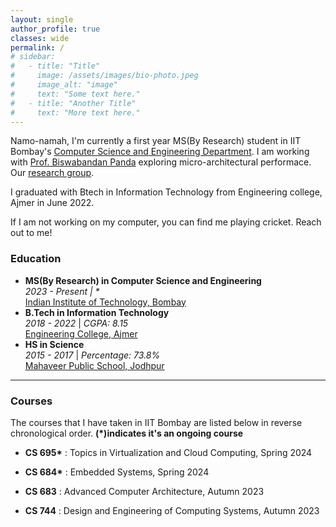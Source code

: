 ```yaml
---
layout: single
author_profile: true
classes: wide
permalink: /
# sidebar:
#   - title: "Title"
#     image: /assets/images/bio-photo.jpeg
#     image_alt: "image"
#     text: "Some text here."
#   - title: "Another Title"
#     text: "More text here."
---
```


Namo-namah, I'm currently a first year MS(By Research) student in IIT Bombay's [Computer Science and Engineering Department](https://www.cse.iitb.ac.in/). I am working with [Prof. Biswabandan Panda](https://www.cse.iitb.ac.in/~biswa/) exploring micro-architectural performace. Our [research group](https://casper-iitb.github.io/).

I graduated with Btech in Information Technology from Engineering college, Ajmer in June 2022.

If I am not working on my computer, you can find me playing cricket. Reach out to me!

### Education

- **MS(By Research) in Computer Science and Engineering**<br>_2023 - Present &#124; \*_<br>[Indian Institute of Technology, Bombay](https://www.iitb.ac.in/)
- **B.Tech in Information Technology**<br>_2018 - 2022_ &#124; _CGPA: 8.15_<br>[Engineering College, Ajmer](https://ecajmer.ac.in/)
- **HS in Science**<br>_2015 - 2017_ &#124; _Percentage: 73.8%_<br>[Mahaveer Public School, Jodhpur](https://www.mahaveerpublicschooljodhpur.com/)

<!-- To download my résumé click <a href="./assets/pdf/Debojeet_s_Resume.pdf" title="Download Resume" download="debojeetDasResume"><span>here </span><i class="fas fa-download" aria-hidden="true"></i></a><br>
{: .notice--primary} -->

---

### Courses

The courses that I have taken in IIT Bombay are listed below in reverse chronological order.
**(*)indicates it's an ongoing course**

<!-- - **CS 230** : Digital Logic Design and Computer Architecture, Spring 2023 -->
- **CS 695\*** : Topics in Virtualization and Cloud Computing, Spring 2024

- **CS 684\*** : Embedded Systems, Spring 2024

- **CS 683** : Advanced Computer Architecture, Autumn 2023

- **CS 744** : Design and Engineering of Computing Systems, Autumn 2023


<!-- ### Teaching Assistantship

I have been a teaching assistant for the following courses in IIT Bombay.

- **CS 230/232\*** : Digital Logic Design and Computer Architecture & Lab (DLD & CA), Spring 2023
- **CS 347/333** : Operating Systems & Lab (OS), Autumn 2022

To know more about my courses and teaching assistantship click [here.](./extras/courses/)
{: .notice} -->

<!-- <div  class="notice notice--success">
    <strong>Recent Updates</strong>
    <ul>
        <li><strong>August 2022:</strong> Graduated from CIT Kokrajhar with a B. Tech. in Computer Science and Engineering with a CGPA of 9.57/10</li>
        <li><strong>July 2022:</strong> Joined IIT Bombay to pursue Ph.D. in CSE</li>
        <li><strong>May 2022:</strong> Selected for PhD Programme in CSE Department, IIT Bombay</li>
    </ul>
    <a href="./extras/updates/">All Updates (Archive)</a>
</div>

To know more about me click [here.](./extras/profile/)
{: .notice}

### Research Updates

<div class="notice notice--info">
    <ol>
        <li><strong>Development and Testing of "TeachAR" - A Platform for Teaching AR based Applications</strong><br><strong>Debojeet Das</strong>, Sourav Kumar Biswas, Swaubhik Chakraborty, Dipali Basumatary and Ranjan Maity<br>Submitted in <a href="https://www.mexihc.org/2022/" target=blank>MexIHC 2022</a></li>
    </ol>
    <a href="./research/">All Research (Archive)</a>
</div> -->
